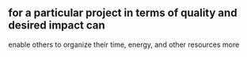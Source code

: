 ## for a particular project in terms of quality and desired impact can

enable others to organize their time, energy, and other resources more